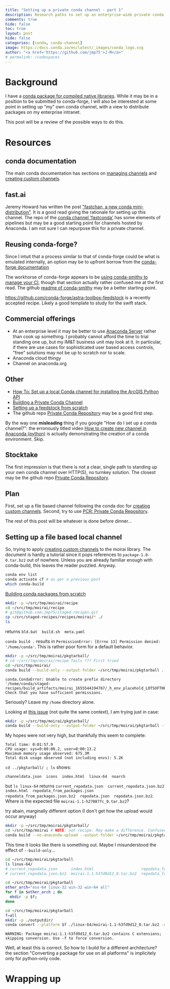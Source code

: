 ```yaml
---
title: "Setting up a private conda channel - part 1"
description: Research paths to set up an enterprise-wide private conda channel
comments: true
hide: false
toc: true
layout: post
hide: false
categories: [conda, conda-channel]
image: https://docs.conda.io/en/latest/_images/conda_logo.svg
author: "<a href='https://github.com/jmp75'>J-M</a>"
# permalink: /codespaces
---
```


# Background

I have a [conda package for compiled native libraries](https://jmp75.github.io/work-blog/recipes/conda/conda-forge/c++/2022/06/10/conda-packages-conda-forge-2.html). While it may be in a position to be submitted to conda-forge, I will also be interested at some point in setting up "my" own conda channel, with a view to distribute packages on my enterprise intranet.

This post will be a review of the possible ways to do this.

# Resources

## conda documentation

The main conda documentation has sections on [managing channels](https://docs.conda.io/projects/conda/en/latest/user-guide/tasks/manage-channels.html) and [creating custom channels](https://docs.conda.io/projects/conda/en/latest/user-guide/tasks/create-custom-channels.html).

## fast.ai

Jeremy Howard has written the post ["fastchan, a new conda mini-distribution"](https://www.fast.ai/2021/07/15/fastconda/). It is a good read giving the rationale for setting up this channel. The repo of the [conda channel 'fastconda'](https://github.com/fastai/fastconda) has some elements of pipelines but may be a good starting point for channels hosted by Anaconda. I am not sure I can repurpose this for a private channel.

## Reusing conda-forge?

Since I intuit that a process similar to that of conda-forge could be what is emulated internally, an option may be to upfront borrow from the [conda-forge documentation](https://conda-forge.org/docs/)

The workhorse of conda-forge appears to be [using conda-smithy to manage your CI](https://conda-forge.org/docs/user/ci-skeleton.html), though that section actually rather confused me at the first read. The github [readme of conda-smithy](https://github.com/conda-forge/conda-smithy) may be a better starting point.

https://github.com/conda-forge/astra-toolbox-feedstock is a recently accepted recipe. Likely a good template to study for the swift stack.

## Commercial offerings

* At an enterprise level it may be better to use [Anaconda Server](https://server-docs.anaconda.com/en/latest/index.html) rather than cook up something. I probably cannot afford the time to trial standing one up, but my IM&T business unit may look at it. In particular, if there are use cases for sophisticated user based access controls, "free" solutions may not be up to scratch nor to scale.
* Anaconda cloud thingy
* Channel on anaconda.org

## Other

* [How To: Set up a local Conda channel for installing the ArcGIS Python API](https://support.esri.com/en/technical-article/000014951)
* [Building a Private Conda Channel](https://sionwilliams.com/posts/2019-02-04_conda_channel/)
* [Setting up a feedstock from scratch](https://gist.github.com/piyushrpt/765b4c9e5ec231cadeb78675a11cf71d)
* The github repo [Private Conda Repository](https://github.com/DanielBok/private-conda-repo) may be a good first step.

By the way one **misleading** thing if you google "How do I set up a conda channel?": the erronously titled video [How to create new channel in Anaconda (python)](https://www.youtube.com/watch?v=O_gHgjJ4Fc4) is actually demonstrating the creation of a conda environment. Skip.

## Stocktake

The first impression is that there is not a clear, single path to standing up your own conda channel over HTTP(S), no turnkey solution. The closest may be the github repo [Private Conda Repository](https://github.com/DanielBok/private-conda-repo).

## Plan

First, set up a file based channel following the conda doc for [creating custom channels](https://docs.conda.io/projects/conda/en/latest/user-guide/tasks/create-custom-channels.html). Second, try to use [PCR: Private Conda Repository](https://github.com/DanielBok/private-conda-repo).

The rest of this post will be whatever is done before dinner...

## Setting up a file based local channel

So, trying to apply [creating custom channels](https://docs.conda.io/projects/conda/en/latest/user-guide/tasks) to the moirai library. The document is hardly a tutorial since it pops references to `package-1.0-0.tar.bz2` out of nowhere. Unless you are already familiar enough with conda-build, this leaves the reader puzzled. Anyway.

```sh
conda env list
conda activate cf # as per a previous post
which conda-build
```

[Building conda packages from scratch](https://docs.conda.io/projects/conda-build/en/latest/user-guide/tutorials/build-pkgs.html)

```sh
mkdir -p ~/src/tmp/moirai/recipe
cd ~/src/tmp/moirai/recipe
# git@github.com:jmp75/staged-recipes.git
cp ~/src/staged-recipes/recipes/moirai/* ./
ls
```

returns `bld.bat  build.sh  meta.yaml`

`conda build .` results in `PermissionError: [Errno 13] Permission denied: '/home/conda'`. This is rather poor form for a default behavior.

```sh
mkdir -p ~/src/tmp/moirai/pkgtarball/
# cd ~/src/tmp/moirai/recipe fails ??? First tried
cd ~/src/tmp/moirai/
conda build --build-only --output-folder ~/src/tmp/moirai/pkgtarball .
```

```text
conda.CondaError: Unable to create prefix directory '/home/conda/staged-recipes/build_artifacts/moirai_1655544194767/_h_env_placehold_LOTSOFTHESEPLACEHOLD_placehold_placehold_placehold_plac'.
Check that you have sufficient permissions.
```

Seriously? Leave my `/home` directory alone.

Looking at [this issue](https://github.com/conda/conda-build/issues/1331) (not quite the same context), I am trying just in case:

```sh
mkdir -p ~/src/tmp/moirai/pkgtarball/
conda build --build-only --output-folder ~/src/tmp/moirai/pkgtarball --croot ~/src/tmp/moirai/build .
```

My hopes were not very high, but thankfully this seem to complete:

```text
Total time: 0:01:57.9
CPU usage: sys=0:00:00.2, user=0:00:13.2
Maximum memory usage observed: 675.3M
Total disk usage observed (not including envs): 5.2K
```

`cd ../pkgtarball/ ; ls` shows:

`channeldata.json  icons  index.html  linux-64  noarch`

but `ls linux-64` returns `current_repodata.json  current_repodata.json.bz2  index.html  repodata_from_packages.json  repodata_from_packages.json.bz2  repodata.json  repodata.json.bz2`. Where is the expected file `moirai-1.1-h27087fc_0.tar.bz2`?

try abain, marginally different option (I don't get how the upload would occur anyway)

```sh
mkdir -p ~/src/tmp/moirai/pkgtarball/
cd ~/src/tmp/moirai # NOTE: not recipe. May make a difference. Confused by prior attempt
conda build --no-anaconda-upload --output-folder ~/src/tmp/moirai/pkgtarball --croot ~/src/tmp/moirai/build .  > log.txt 2>&1
```

This time it looks like there is something out. Maybe I misunderstood the effect of `--build-only`...

```sh
cd ~/src/tmp/moirai/pkgtarball
ls linux-64/
# current_repodata.json      index.html                     repodata_from_packages.json      repodata.json
# current_repodata.json.bz2  moirai-1.1-h3fd9d12_0.tar.bz2  repodata_from_packages.json.bz2  repodata.json.bz2
```

```sh
cd ~/src/tmp/moirai/pkgtarball
other_arch="osx-64 linux-32 win-32 win-64 all"
for f in $other_arch ; do
  mkdir -p $f; 
done

cd ~/src/tmp/moirai/pkgtarball
f=all
mkdir -p ./outputdir/
conda convert --platform $f ./linux-64/moirai-1.1-h3fd9d12_0.tar.bz2 -o ./outputdir/
```

```text
WARNING: Package moirai-1.1-h3fd9d12_0.tar.bz2 contains C extensions; skipping conversion. Use -f to force conversion.
```

Well, at least this is correct. So how to I build for a different architecture? the section "Converting a package for use on all platforms" is implicitely only for python-only code.

# Wrapping up
